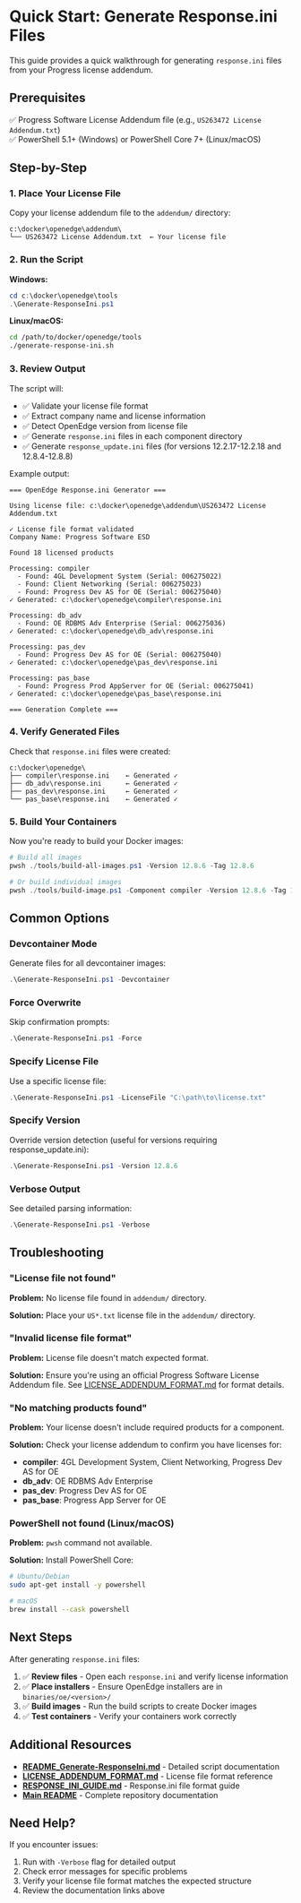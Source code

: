 # Quick Start: Generate Response.ini Files

This guide provides a quick walkthrough for generating `response.ini` files from your Progress license addendum.

## Prerequisites

✅ Progress Software License Addendum file (e.g., `US263472 License Addendum.txt`)  
✅ PowerShell 5.1+ (Windows) or PowerShell Core 7+ (Linux/macOS)

## Step-by-Step

### 1. Place Your License File

Copy your license addendum file to the `addendum/` directory:

```
c:\docker\openedge\addendum\
└── US263472 License Addendum.txt  ← Your license file
```

### 2. Run the Script

**Windows:**
```powershell
cd c:\docker\openedge\tools
.\Generate-ResponseIni.ps1
```

**Linux/macOS:**
```bash
cd /path/to/docker/openedge/tools
./generate-response-ini.sh
```

### 3. Review Output

The script will:
- ✅ Validate your license file format
- ✅ Extract company name and license information
- ✅ Detect OpenEdge version from license file
- ✅ Generate `response.ini` files in each component directory
- ✅ Generate `response_update.ini` files (for versions 12.2.17-12.2.18 and 12.8.4-12.8.8)

Example output:
```
=== OpenEdge Response.ini Generator ===

Using license file: c:\docker\openedge\addendum\US263472 License Addendum.txt

✓ License file format validated
Company Name: Progress Software ESD

Found 18 licensed products

Processing: compiler
  - Found: 4GL Development System (Serial: 006275022)
  - Found: Client Networking (Serial: 006275023)
  - Found: Progress Dev AS for OE (Serial: 006275040)
✓ Generated: c:\docker\openedge\compiler\response.ini

Processing: db_adv
  - Found: OE RDBMS Adv Enterprise (Serial: 006275036)
✓ Generated: c:\docker\openedge\db_adv\response.ini

Processing: pas_dev
  - Found: Progress Dev AS for OE (Serial: 006275040)
✓ Generated: c:\docker\openedge\pas_dev\response.ini

Processing: pas_base
  - Found: Progress Prod AppServer for OE (Serial: 006275041)
✓ Generated: c:\docker\openedge\pas_base\response.ini

=== Generation Complete ===
```

### 4. Verify Generated Files

Check that `response.ini` files were created:

```
c:\docker\openedge\
├── compiler\response.ini    ← Generated ✓
├── db_adv\response.ini      ← Generated ✓
├── pas_dev\response.ini     ← Generated ✓
└── pas_base\response.ini    ← Generated ✓
```

### 5. Build Your Containers

Now you're ready to build your Docker images:

```powershell
# Build all images
pwsh ./tools/build-all-images.ps1 -Version 12.8.6 -Tag 12.8.6

# Or build individual images
pwsh ./tools/build-image.ps1 -Component compiler -Version 12.8.6 -Tag 12.8.6
```

## Common Options

### Devcontainer Mode

Generate files for all devcontainer images:

```powershell
.\Generate-ResponseIni.ps1 -Devcontainer
```

### Force Overwrite

Skip confirmation prompts:

```powershell
.\Generate-ResponseIni.ps1 -Force
```

### Specify License File

Use a specific license file:

```powershell
.\Generate-ResponseIni.ps1 -LicenseFile "C:\path\to\license.txt"
```

### Specify Version

Override version detection (useful for versions requiring response_update.ini):

```powershell
.\Generate-ResponseIni.ps1 -Version 12.8.6
```

### Verbose Output

See detailed parsing information:

```powershell
.\Generate-ResponseIni.ps1 -Verbose
```

## Troubleshooting

### "License file not found"

**Problem:** No license file found in `addendum/` directory.

**Solution:** Place your `US*.txt` license file in the `addendum/` directory.

### "Invalid license file format"

**Problem:** License file doesn't match expected format.

**Solution:** Ensure you're using an official Progress Software License Addendum file. See [LICENSE_ADDENDUM_FORMAT.md](../addendum/LICENSE_ADDENDUM_FORMAT.md) for format details.

### "No matching products found"

**Problem:** Your license doesn't include required products for a component.

**Solution:** Check your license addendum to confirm you have licenses for:
- **compiler**: 4GL Development System, Client Networking, Progress Dev AS for OE
- **db_adv**: OE RDBMS Adv Enterprise
- **pas_dev**: Progress Dev AS for OE
- **pas_base**: Progress App Server for OE

### PowerShell not found (Linux/macOS)

**Problem:** `pwsh` command not available.

**Solution:** Install PowerShell Core:
```bash
# Ubuntu/Debian
sudo apt-get install -y powershell

# macOS
brew install --cask powershell
```

## Next Steps

After generating `response.ini` files:

1. ✅ **Review files** - Open each `response.ini` and verify license information
2. ✅ **Place installers** - Ensure OpenEdge installers are in `binaries/oe/<version>/`
3. ✅ **Build images** - Run the build scripts to create Docker images
4. ✅ **Test containers** - Verify your containers work correctly

## Additional Resources

- **[README_Generate-ResponseIni.md](README_Generate-ResponseIni.md)** - Detailed script documentation
- **[LICENSE_ADDENDUM_FORMAT.md](../addendum/LICENSE_ADDENDUM_FORMAT.md)** - License file format reference
- **[RESPONSE_INI_GUIDE.md](../RESPONSE_INI_GUIDE.md)** - Response.ini file format guide
- **[Main README](../README.md)** - Complete repository documentation

## Need Help?

If you encounter issues:
1. Run with `-Verbose` flag for detailed output
2. Check error messages for specific problems
3. Verify your license file format matches the expected structure
4. Review the documentation links above
